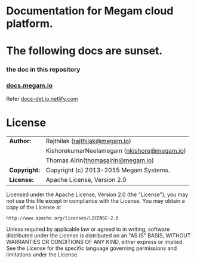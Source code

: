 Documentation for Megam cloud platform.
=========================================

# The following docs are sunset. 

### the doc in this repository 
### [docs.megam.io](http://docs.megam.io)

Refer [docs-det.io.netlify.com](docs-det.io.netlify.com)


# License

|                      |                                          |
|:---------------------|:-----------------------------------------|
| **Author:**          | Rajthilak (<rajthilak@megam.io>)
|	       	           | KishorekumarNeelamegam (<nkishore@megam.io>)
|                      | Thomas Alrin(<thomasalrin@megam.io>)
| **Copyright:**       | Copyright (c) 2013-2015 Megam Systems.
| **License:**         | Apache License, Version 2.0

Licensed under the Apache License, Version 2.0 (the "License");
you may not use this file except in compliance with the License.
You may obtain a copy of the License at

    http://www.apache.org/licenses/LICENSE-2.0

Unless required by applicable law or agreed to in writing, software
distributed under the License is distributed on an "AS IS" BASIS,
WITHOUT WARRANTIES OR CONDITIONS OF ANY KIND, either express or implied.
See the License for the specific language governing permissions and
limitations under the License.
